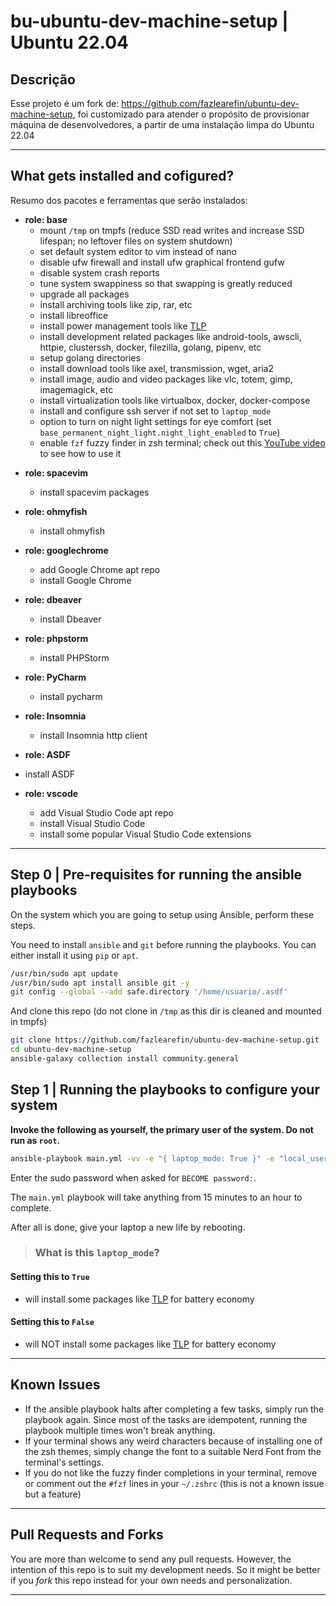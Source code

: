 # bu-ubuntu-dev-machine-setup | Ubuntu 22.04

## Descrição

Esse projeto é um fork de: https://github.com/fazlearefin/ubuntu-dev-machine-setup, foi customizado para atender o propósito de provisionar máquina de desenvolvedores, a partir de uma instalação limpa do Ubuntu 22.04

---

## What gets installed and cofigured?

Resumo dos pacotes e ferramentas que serão instalados:

- **role: base**
  - mount `/tmp` on tmpfs (reduce SSD read writes and increase SSD lifespan; no leftover files on system shutdown)
  - set default system editor to vim instead of nano
  - disable ufw firewall and install ufw graphical frontend gufw
  - disable system crash reports
  - tune system swappiness so that swapping is greatly reduced
  - upgrade all packages
  - install archiving tools like zip, rar, etc
  - install libreoffice
  - install power management tools like [TLP](https://github.com/linrunner/TLP)
  - install development related packages like android-tools, awscli, httpie, clusterssh, docker, filezilla, golang, pipenv, etc
  - setup golang directories
  - install download tools like axel, transmission, wget, aria2
  - install image, audio and video packages like vlc, totem, gimp, imagemagick, etc
  - install virtualization tools like virtualbox, docker, docker-compose
  - install and configure ssh server if not set to `laptop_mode`
  - option to turn on night light settings for eye comfort (set `base_permanent_night_light.night_light_enabled` to `True`)
  - enable `fzf` fuzzy finder in zsh terminal; check out this [YouTube video](https://www.youtube.com/watch?v=1a5NiMhqAR0) to see how to use it
<!-- - **role: hashicorp**
  - install vagrant, terraform, packer
- **role: terminal_customizations**
  - download and install some nerd fonts from ryanoasis/nerd-fonts; these are mono fonts ideal for use in terminal or programming editors
  - copy and enable sample tilix config file with configured nerd font
  - copy and enable sample tmux config file if one does not exist
  - copy and enable sample `~/.tmux.conf` file with powerline status bar and mouse support!
    - open Tilix terminal and run `tmux` command, or enable custom command option in Tilix
    - edit `~/.tmux.conf` if necessary -->
- **role: spacevim**
  - install spacevim packages
  <!-- - install amix/vimrc vim distribution
  - create sample vim customization file in `~/.vim_runtime/my_configs.vim`
    - additional vim settings are enabled in `~/.vim_runtime/my_configs.vim` which are not part of the Vim Distribution. Edit this file if necessary. -->
- **role: ohmyfish**
  - install ohmyfish
  <!-- - install antigen zsh plugin manager
  - copy and enable sample `~/.zshrc` file if one does not exist
    - contains function to stop ssh-agent from asking for encrypted ssh key password repeatedly when launching new terminal
  - install ohmyzsh/ohmyzsh and enable some bundled plugins
  - enable bullet train zsh theme (others like p10k can be configured as well) -->
- **role: googlechrome**
  - add Google Chrome apt repo
  - install Google Chrome
- **role: dbeaver**
  - install Dbeaver
- **role: phpstorm**
  - install PHPStorm
- **role: PyCharm**
  - install pycharm
- **role: Insomnia**
  - install Insomnia http client
- **role: ASDF**
- install ASDF

- **role: vscode**
  - add Visual Studio Code apt repo
  - install Visual Studio Code
  - install some popular Visual Studio Code extensions
<!-- - **role: privacy**
  - install tor
  - configure tor to run at boot and prevent using certain countries as exit nodes
    - edit `/etc/tor/torrc` if necessary
  - install proxychains
  - configure proxychains to use tor. View [my Medium story](https://fazlearefin.medium.com/tunneling-traffic-over-tor-network-using-proxychains-34c77ec32c0f) to see how to use it
    - edit `/etc/proxychains4.conf` if necessary
  - install metadata anonymization toolkit -->
<!-- - **role: security**
  - install ClamAV (antivirus) and ClamAV GNOME interface. Manual scan from nautilus or from CLI using `clamscan`; clamd not installed for its huge memory footprint -->

---

## Step 0 | Pre-requisites for running the ansible playbooks

On the system which you are going to setup using Ansible, perform these steps.

You need to install `ansible` and `git` before running the playbooks. You can either install it using `pip` or `apt`.

```bash
/usr/bin/sudo apt update
/usr/bin/sudo apt install ansible git -y
git config --global --add safe.directory '/home/usuario/.asdf'
```

And clone this repo (do not clone in `/tmp` as this dir is cleaned and mounted in tmpfs)

```bash
git clone https://github.com/fazlearefin/ubuntu-dev-machine-setup.git
cd ubuntu-dev-machine-setup
ansible-galaxy collection install community.general 
```

## Step 1 | Running the playbooks to configure your system

**Invoke the following as yourself, the primary user of the system. Do not run as `root`.**

```bash
ansible-playbook main.yml -vv -e "{ laptop_mode: True }" -e "local_username=$(id -un)" -K
```

Enter the sudo password when asked for `BECOME password:`.

The `main.yml` playbook will take anything from 15 minutes to an hour to complete.

After all is done, give your laptop a new life by rebooting.

> ### What is this `laptop_mode`?

#### Setting this to `True`

- will install some packages like [TLP](https://github.com/linrunner/TLP) for battery economy

#### Setting this to `False`

- will NOT install some packages like [TLP](https://github.com/linrunner/TLP) for battery economy

---

## Known Issues

- If the ansible playbook halts after completing a few tasks, simply run the playbook again. Since most of the tasks are idempotent, running the playbook multiple times won't break anything.
- If your terminal shows any weird characters because of installing one of the zsh themes, simply change the font to a suitable Nerd Font from the terminal's settings.
- If you do not like the fuzzy finder completions in your terminal, remove or comment out the `#fzf` lines in your `~/.zshrc` (this is not a known issue but a feature)

---

## Pull Requests and Forks

You are more than welcome to send any pull requests. However, the intention of this repo is to suit my development needs. So it might be better if you *fork* this repo instead for your own needs and personalization.

---
